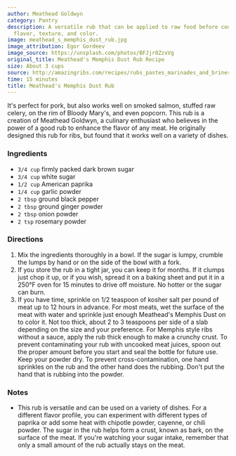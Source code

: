 ```yaml
---
author: Meathead Goldwyn
category: Pantry
description: A versatile rub that can be applied to raw food before cooking, adding
  flavor, texture, and color.
image: meathead_s_memphis_dust_rub.jpg
image_attribution: Egor Gordeev
image_source: https://unsplash.com/photos/BFJjr8ZzxVg
original_title: Meathead's Memphis Dust Rub Recipe
size: About 3 cups
source: http://amazingribs.com/recipes/rubs_pastes_marinades_and_brines/meatheads_memphis_dust.html
time: 15 minutes
title: Meathead's Memphis Dust Rub
---
```


It's perfect for pork, but also works well on smoked salmon, stuffed raw celery, on the rim of Bloody Mary's, and even popcorn. This rub is a creation of Meathead Goldwyn, a culinary enthusiast who believes in the power of a good rub to enhance the flavor of any meat. He originally designed this rub for ribs, but found that it works well on a variety of dishes.

### Ingredients

* `3/4 cup` firmly packed dark brown sugar
* `3/4 cup` white sugar
* `1/2 cup` American paprika
* `1/4 cup` garlic powder
* `2 tbsp` ground black pepper
* `2 tbsp` ground ginger powder
* `2 tbsp` onion powder
* `2 tsp` rosemary powder

### Directions

1. Mix the ingredients thoroughly in a bowl. If the sugar is lumpy, crumble the lumps by hand or on the side of the bowl with a fork. 
2. If you store the rub in a tight jar, you can keep it for months. If it clumps just chop it up, or if you wish, spread it on a baking sheet and put it in a 250°F oven for 15 minutes to drive off moisture. No hotter or the sugar can burn.
3. If you have time, sprinkle on 1/2 teaspoon of kosher salt per pound of meat up to 12 hours in advance. For most meats, wet the surface of the meat with water and sprinkle just enough Meathead's Memphis Dust on to color it. Not too thick, about 2 to 3 teaspoons per side of a slab depending on the size and your preference. For Memphis style ribs without a sauce, apply the rub thick enough to make a crunchy crust. To prevent contaminating your rub with uncooked meat juices, spoon out the proper amount before you start and seal the bottle for future use. Keep your powder dry. To prevent cross-contamination, one hand sprinkles on the rub and the other hand does the rubbing. Don't put the hand that is rubbing into the powder.

### Notes

- This rub is versatile and can be used on a variety of dishes. For a different flavor profile, you can experiment with different types of paprika or add some heat with chipotle powder, cayenne, or chili powder. The sugar in the rub helps form a crust, known as bark, on the surface of the meat. If you're watching your sugar intake, remember that only a small amount of the rub actually stays on the meat.